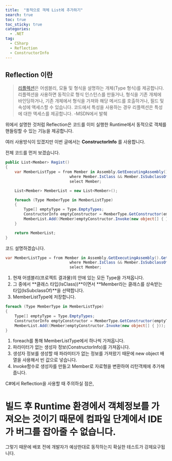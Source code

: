 ```yaml
---
title:  "동적으로 객체 List에 추가하기"
search: true
toc: true
toc_sticky: true
categories: 
  - .NET
tag:
  - CSharp
  - Reflection
  - ConstructorInfo
---
```


## Reflection 이란
> [리플렉션](https://docs.microsoft.com/ko-kr/dotnet/csharp/programming-guide/concepts/reflection)은 어셈블리, 모듈 및 형식을 설명하는 개체(Type 형식)를 제공합니다. 리플렉션을 사용하면 동적으로 형식 인스턴스를 만들거나, 형식을 기존 개체에 바인딩하거나, 기존 개체에서 형식을 가져와 해당 메서드를 호출하거나, 필드 및 속성에 액세스할 수 있습니다. 코드에서 특성을 사용하는 경우 리플렉션은 특성에 대한 액세스를 제공합니다. -MSDN에서 발췌

위에서 설명한 것처럼 Reflection은 코드를 이미 실행한 Runtime에서 동적으로 객체를 핸들링할 수 있는 기능을 제공합니다.

여러 사용방식이 있겠지만 이번 글에서는 **ConstructorInfo** 를 사용합니다.

전체 코드를 먼저 보겠습니다.

```cs
public List<Member> Regist()
{
    var MemberListType = from Member in Assembly.GetExecutingAssembly().GetTypes()
                            where Member.IsClass && Member.IsSubclassOf(typeof(Member))
                            select Member;

    List<Member> MemberList = new List<Member>();

    foreach (Type MemberType in MemberListType)
    {
        Type[] emptyType = Type.EmptyTypes;
        ConstructorInfo emptyConstructor = MemberType.GetConstructor(emptyType);
        MemberList.Add((Member)emptyConstructor.Invoke(new object[] { }));
    }

    return MemberList;
}
```

코드 설명하겠습니다.
```cs
var MemberListType = from Member in Assembly.GetExecutingAssembly().GetTypes()
                            where Member.IsClass && Member.IsSubclassOf(typeof(Member))
                            select Member;
```
1. 현재 어셈블리(프로젝트 결과물)의 안에 있는 모든 Type을 가져옵니다.
2. 그 중에서 **클래스 타입(IsClass))**이면서 **Member라는 클래스를 상속받는 타입(IsSubclassOf)**을 선택합니다.
3. MemberListType에 저장합니다.

```cs
foreach (Type MemberType in MemberListType)
{
    Type[] emptyType = Type.EmptyTypes;
    ConstructorInfo emptyConstructor = MemberType.GetConstructor(emptyType);
    MemberList.Add((Member)emptyConstructor.Invoke(new object[] { }));
}
```
1. foreach를 통해 MemberListType에서 하나씩 가져옵니다.
2. 파라미터가 없는 생성자 정보(ConstructorInfo)를 가져옵니다.
3. 생성자 정보를 생성할 때 파라미터가 없는 정보를 가져왔기 때문에 new object 배열을 사용해서 빈 값으로 넣습니다.
4. Invoke함수로 생성자를 만들고 Member로 자료형을 변환하여 리턴객체에 추가해줍니다.

C#에서 Reflection을 사용할 때 주의하실 점은,
# 빌드 후 Runtime 환경에서 객체정보를 가져오는 것이기 때문에 컴파일 단계에서 IDE가 버그를 잡아줄 수 없습니다.
그렇기 때문에 배포 전에 개발자가 예상한대로 동작하는지 확실한 테스트가 강제요구됩니다.